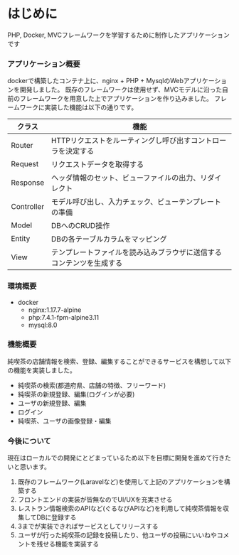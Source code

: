 # はじめに
PHP, Docker, MVCフレームワークを学習するために制作したアプリケーションです

### アプリケーション概要
dockerで構築したコンテナ上に、nginx + PHP + MysqlのWebアプリケーションを開発しました。
既存のフレームワークは使用せず、MVCモデルに沿った自前のフレームワークを用意した上でアプリケーションを作り込みました。
フレームワークに実装した機能は以下の通りです。

| クラス | 機能 |
|----- | --- |
|Router|HTTPリクエストをルーティングし呼び出すコントローラを決定する|
|Request|リクエストデータを取得する|
|Response|ヘッダ情報のセット、ビューファイルの出力、リダイレクト|
|Controller|モデル呼び出し、入力チェック、ビューテンプレートの準備|
|Model| DBへのCRUD操作|
|Entity| DBの各テーブルカラムをマッピング|
|View| テンプレートファイルを読み込みブラウザに送信するコンテンツを生成する|

### 環境概要
 - docker
    - nginx:1.17.7-alpine
    - php:7.4.1-fpm-alpine3.11
    - mysql:8.0

### 機能概要
純喫茶の店舗情報を検索、登録、編集することができるサービスを構想して以下の機能を実装しました。
 - 純喫茶の検索(都道府県、店舗の特徴、フリーワード)
 - 純喫茶の新規登録、編集(ログインが必要)
 - ユーザの新規登録、編集
 - ログイン
 - 純喫茶、ユーザの画像登録・編集

### 今後について
現在はローカルでの開発にとどまっているため以下を目標に開発を進めて行きたいと思います。
 1. 既存のフレームワーク(Laravelなど)を使用して上記のアプリケーションを構築する
 2. フロントエンドの実装が皆無なのでUI/UXを充実させる
 3. レストラン情報検索のAPIなど(ぐるなびAPIなど)を利用して純喫茶情報を収集してDBに登録する
 4. 3までが実装できればサービスとしてリリースする
 5. ユーザが行った純喫茶の記録を投稿したり、他ユーザの投稿にいいねやコメントを残せる機能を実装する